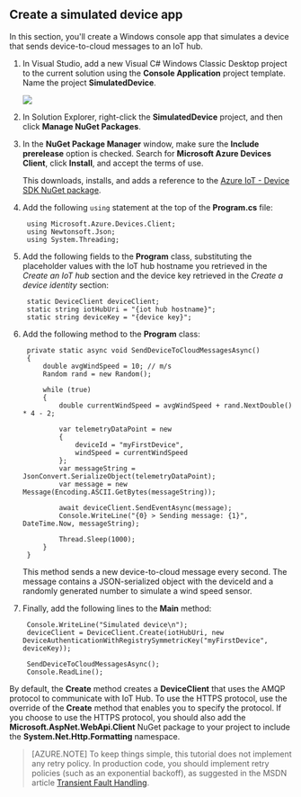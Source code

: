 ## Create a simulated device app

In this section, you'll create a Windows console app that simulates a device that sends device-to-cloud messages to an IoT hub.

1. In Visual Studio, add a new Visual C# Windows Classic Desktop project to the current solution using the **Console  Application** project template.  Name the project **SimulatedDevice**.

    ![][30]

2. In Solution Explorer, right-click the **SimulatedDevice** project, and then click **Manage NuGet Packages**.

3. In the **NuGet Package Manager** window, make sure the **Include prerelease** option is checked. Search for **Microsoft Azure Devices Client**, click **Install**, and accept the terms of use.

    This downloads, installs, and adds a reference to the [Azure IoT - Device SDK NuGet package][lnk-device-nuget].

4. Add the following `using` statement at the top of the **Program.cs** file:

        using Microsoft.Azure.Devices.Client;
        using Newtonsoft.Json;
        using System.Threading;

5. Add the following fields to the **Program** class, substituting the placeholder values with the IoT hub hostname you retrieved in the *Create an IoT hub* section and the device key retrieved in the *Create a device identity* section:

        static DeviceClient deviceClient;
        static string iotHubUri = "{iot hub hostname}";
        static string deviceKey = "{device key}";

6. Add the following method to the **Program** class:

        private static async void SendDeviceToCloudMessagesAsync()
        {
            double avgWindSpeed = 10; // m/s
            Random rand = new Random();

            while (true)
            {
                double currentWindSpeed = avgWindSpeed + rand.NextDouble() * 4 - 2;

                var telemetryDataPoint = new
                {
                    deviceId = "myFirstDevice",
                    windSpeed = currentWindSpeed
                };
                var messageString = JsonConvert.SerializeObject(telemetryDataPoint);
                var message = new Message(Encoding.ASCII.GetBytes(messageString));

                await deviceClient.SendEventAsync(message);
                Console.WriteLine("{0} > Sending message: {1}", DateTime.Now, messageString);

                Thread.Sleep(1000);
            }
        }

    This method sends a new device-to-cloud message every second. The message contains a JSON-serialized object with the deviceId and a randomly generated number to simulate a wind speed sensor.

7. Finally, add the following lines to the **Main** method:

        Console.WriteLine("Simulated device\n");
        deviceClient = DeviceClient.Create(iotHubUri, new DeviceAuthenticationWithRegistrySymmetricKey("myFirstDevice", deviceKey));

        SendDeviceToCloudMessagesAsync();
        Console.ReadLine();

  By default, the **Create** method creates a **DeviceClient** that uses the AMQP protocol to communicate with IoT Hub. To use the HTTPS protocol, use the override of the **Create** method that enables you to specify the protocol. If you choose to use the HTTPS protocol, you should also add the **Microsoft.AspNet.WebApi.Client** NuGet package to your project to include the **System.Net.Http.Formatting** namespace.


> [AZURE.NOTE] To keep things simple, this tutorial does not implement any retry policy. In production code, you should implement retry policies (such as an exponential backoff), as suggested in the MSDN article [Transient Fault Handling][lnk-transient-faults].

<!-- Links -->

[lnk-device-nuget]: https://www.nuget.org/packages/Microsoft.Azure.Devices.Client/
[lnk-transient-faults]: https://msdn.microsoft.com/en-us/library/hh680901(v=pandp.50).aspx

<!-- Images -->
[30]: ./media/iot-hub-getstarted-device-csharp/create-identity-csharp1.png


